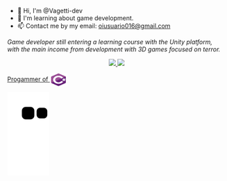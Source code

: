 - 👋 Hi, I'm @Vagetti-dev
- 👀 I'm learning about game development.
- 📫 Contact me by my email: oiusuario016@gmail.com

*Game developer still entering a learning course with the Unity platform, with the main income from development with 3D games focused on terror.*

<div align="center">
  <a href="https://github.com/Vagetti-dev">
  <img height="180em" src="https://github-readme-stats.vercel.app/api?username=Vagetti-dev&show_icons=true&theme=dark&include_all_commits=true&count_private=true"/>
  <img height="180em" src="https://github-readme-stats.vercel.app/api/top-langs/?username=Vagetti-dev&layout=compact&langs_count=10&theme=dark"/>
</div>
  
<p></p>
  
<div>
  <p>Progammer of <img align="center" alt="Rafa-Csharp" height="30" width="40" src="https://raw.githubusercontent.com/devicons/devicon/master/icons/csharp/csharp-original.svg"></p>
</div>

![Snake animation](https://github.com/rafaballerini/rafaballerini/blob/output/github-contribution-grid-snake.svg)
